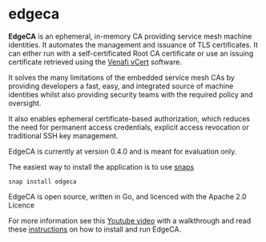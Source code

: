 # edgeca
**EdgeCA** is an ephemeral, in-memory CA providing service mesh machine identities.
It automates the management and issuance of TLS certificates. It can either run with a self-certificated Root CA certificate or use an issuing certificate retrieved using the [Venafi vCert](https://github.com/Venafi/vcert) software.

It solves the many limitations of the embedded service mesh CAs by providing developers a fast, easy, and integrated source of machine identities whilst also providing security teams with the required policy and oversight.  

It also enables ephemeral certificate-based authorization, which reduces the need for permanent access credentials, explicit access revocation or traditional SSH key management. 

EdgeCA is currently at version 0.4.0 and is meant for evaluation only. 

The easiest way to install the application is to use [snaps](./snap)

```
snap install edgeca
```

EdgeCA is open source, written in Go, and licenced with the Apache 2.0 Licence

For more information see this [Youtube video](https://youtu.be/vOihT1IbKaE) with a walkthrough and read these [instructions](docs) on how to install and run EdgeCA. 
